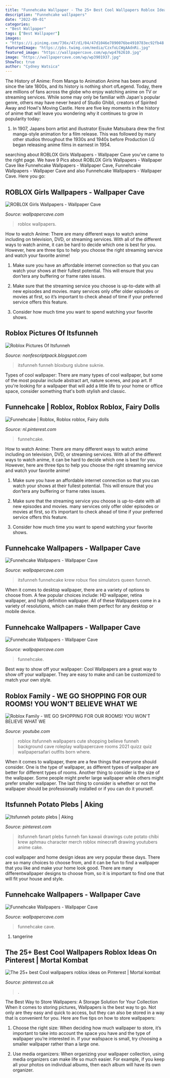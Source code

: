 ```yaml
---
title: "Funnehcake Wallpaper - The 25+ Best Cool Wallpapers Roblox Ideas On Pinterest"
description: "Funnehcake wallpapers"
date: "2022-09-01"
categories:
- "Best Wallpaper"
tags: ["Best Wallpaper"]
images:
- "https://i.pinimg.com/736x/47/d1/04/47d1046e7890076be4910783ec92fb48.jpg"
featuredImage: "https://pbs.twimg.com/media/CzxfoLCWgAAdnRi.jpg"
featured_image: "https://wallpapercave.com/wp/wp4762610.jpg"
image: "https://wallpapercave.com/wp/wp3901937.jpg"
ShowToc: true
author: "Cydney Watsica"
---
```



The History of Anime: From Manga to Animation
Anime has been around since the late 1800s, and its history is nothing short ofLegend. Today, there are millions of fans across the globe who enjoy watching anime on TV or streaming services. While some may only be familiar with Japan's popular genre, others may have never heard of Studio Ghibli, creators of Spirited Away and Howl's Moving Castle. Here are five key moments in the history of anime that will leave you wondering why it continues to grow in popularity today:
1) In 1907, Japans born artist and illustrator Eisuke Matsubara drew the first manga-style animation for a film release. This was followed by many other studios throughout the 1930s and 1940s before Production I.G began releasing anime films in earnest in 1954.

	

		
searching about ROBLOX Girls Wallpapers - Wallpaper Cave you've came to the right page. We have 9 Pics about ROBLOX Girls Wallpapers - Wallpaper Cave like Funnehcake Wallpapers - Wallpaper Cave, Funnehcake Wallpapers - Wallpaper Cave and also Funnehcake Wallpapers - Wallpaper Cave. Here you go:
		
    
## ROBLOX Girls Wallpapers - Wallpaper Cave

<img loading=lazy src="https://wallpapercave.com/wp/wp3901937.jpg" onerror="this.onerror=null;this.src='https://tse4.mm.bing.net/th?id=OIP.yw-3aA6WXoTa9T7pjUsm0AHaEK&amp;pid=15.1';" alt="ROBLOX Girls Wallpapers - Wallpaper Cave">

_Source: wallpapercave.com_

>roblox wallpapers. 

	

How to watch Anime: There are many different ways to watch anime including on television, DVD, or streaming services.
With all of the different ways to watch anime, it can be hard to decide which one is best for you. However, here are three tips to help you choose the right streaming service and watch your favorite anime!
1. Make sure you have an affordable internet connection so that you can watch your shows at their fullest potential. This will ensure that you don’tera any buffering or frame rates issues.

2. Make sure that the streaming service you choose is up-to-date with all new episodes and movies. many services only offer older episodes or movies at first, so it’s important to check ahead of time if your preferred service offers this feature.

3. Consider how much time you want to spend watching your favorite shows.

    
## Roblox Pictures Of Itsfunneh

<img loading=lazy src="https://pbs.twimg.com/media/CzxfoLCWgAAdnRi.jpg" onerror="this.onerror=null;this.src='https://tse4.mm.bing.net/th?id=OIP.43mQ5ICEEdnOvU-XL7Xi8gHaDw&amp;pid=15.1';" alt="Roblox Pictures Of Itsfunneh">

_Source: nonfescriptpack.blogspot.com_

>itsfunneh funneh bloxburg slubne suknie. 

	

Types of cool wallpaper:
There are many types of cool wallpaper, but some of the most popular include abstract art, nature scenes, and pop art. If you're looking for a wallpaper that will add a little life to your home or office space, consider something that's both stylish and classic.

    
## Funnehcake | Roblox, Roblox Roblox, Fairy Dolls

<img loading=lazy src="https://i.pinimg.com/736x/47/d1/04/47d1046e7890076be4910783ec92fb48.jpg" onerror="this.onerror=null;this.src='https://tse1.mm.bing.net/th?id=OIP.k8E-IjvgEmJZypcD99EVNQAAAA&amp;pid=15.1';" alt="Funnehcake | Roblox, Roblox roblox, Fairy dolls">

_Source: nl.pinterest.com_

>funnehcake. 

	

How to watch Anime: There are many different ways to watch anime including on television, DVD, or streaming services.
With all of the different ways to watch anime, it can be hard to decide which one is best for you. However, here are three tips to help you choose the right streaming service and watch your favorite anime!
1. Make sure you have an affordable internet connection so that you can watch your shows at their fullest potential. This will ensure that you don’tera any buffering or frame rates issues.

2. Make sure that the streaming service you choose is up-to-date with all new episodes and movies. many services only offer older episodes or movies at first, so it’s important to check ahead of time if your preferred service offers this feature.

3. Consider how much time you want to spend watching your favorite shows.

    
## Funnehcake Wallpapers - Wallpaper Cave

<img loading=lazy src="https://wallpapercave.com/wp/wp4762610.jpg" onerror="this.onerror=null;this.src='https://tse1.mm.bing.net/th?id=OIP.c6TXvqehpQf6kyA2YVTVUwHaEK&amp;pid=15.1';" alt="Funnehcake Wallpapers - Wallpaper Cave">

_Source: wallpapercave.com_

>itsfunneh funnehcake krew robux flee simulators queen funneh. 

	

When it comes to desktop wallpaper, there are a variety of options to choose from. A few popular choices include: HD wallpaper, retina wallpaper, and high definition wallpaper. All of these Wallpapers come in a variety of resolutions, which can make them perfect for any desktop or mobile device. 

    
## Funnehcake Wallpapers - Wallpaper Cave

<img loading=lazy src="https://wallpapercave.com/uwpt/uwp1122887.jpeg" onerror="this.onerror=null;this.src='https://tse3.mm.bing.net/th?id=OIP.LjXcX7fv_fKSObFH_18oqQAAAA&amp;pid=15.1';" alt="Funnehcake Wallpapers - Wallpaper Cave">

_Source: wallpapercave.com_

>funnehcake. 

	

Best way to show off your wallpaper:
Cool Wallpapers are a great way to show off your wallpaper. They are easy to make and can be customized to match your own style.

    
## Roblox Family - WE GO SHOPPING FOR OUR ROOMS! YOU WON&#039;T BELIEVE WHAT WE

<img loading=lazy src="https://i.ytimg.com/vi/jkMM_e5IvgU/maxresdefault.jpg" onerror="this.onerror=null;this.src='https://tse2.mm.bing.net/th?id=OIP.33kmoLnpVyGeYMvQ9CmzHwHaEK&amp;pid=15.1';" alt="Roblox Family - WE GO SHOPPING FOR OUR ROOMS! YOU WON&#039;T BELIEVE WHAT WE">

_Source: youtube.com_

>roblox itsfunneh wallpapers cute shopping believe funneh background cave roleplay wallpapercave rooms 2021 quizz quiz wallpapersafari outfits born where. 

	

When it comes to wallpaper, there are a few things that everyone should consider. One is the type of wallpaper, as different types of wallpaper are better for different types of rooms. Another thing to consider is the size of the wallpaper. Some people might prefer large wallpaper while others might prefer smaller wallpaper. The last thing to consider is whether or not the wallpaper should be professionally installed or if you can do it yourself.

    
## Itsfunneh Potato Plebs | Aking

<img loading=lazy src="https://i.pinimg.com/736x/1a/3d/c6/1a3dc6f9606ca9ebafa61faea173034c.jpg" onerror="this.onerror=null;this.src='https://tse4.mm.bing.net/th?id=OIP.wjB2O6BMF8cG2H-Ddnh5VwAAAA&amp;pid=15.1';" alt="Itsfunneh potato plebs | Aking">

_Source: pinterest.com_

>itsfunneh fanart plebs funneh fan kawaii drawings cute potato chibi krew aphmau character merch roblox minecraft drawing youtubers anime cake. 

	

cool wallpaper and home design ideas are very popular these days. There are so many choices to choose from, and it can be fun to find a wallpaper that you like and make your home look good. There are many differentwallpaper designs to choose from, so it is important to find one that will fit your house and style.

    
## Funnehcake Wallpapers - Wallpaper Cave

<img loading=lazy src="https://wallpapercave.com/uwpt/uwp1117313.png" onerror="this.onerror=null;this.src='https://tse4.mm.bing.net/th?id=OIP.ye4QRFh-eLoRZQIoezf5HAAAAA&amp;pid=15.1';" alt="Funnehcake Wallpapers - Wallpaper Cave">

_Source: wallpapercave.com_

>funnehcake cave. 

	

1. tangerine 

    
## The 25+ Best Cool Wallpapers Roblox Ideas On Pinterest | Mortal Kombat

<img loading=lazy src="https://i.pinimg.com/736x/2a/7a/44/2a7a44f1729d4eda8b23f08297221816.jpg" onerror="this.onerror=null;this.src='https://tse2.mm.bing.net/th?id=OIP.XSORJbSxTtoczpdh_ZMG0gHaDz&amp;pid=15.1';" alt="The 25+ best Cool wallpapers roblox ideas on Pinterest | Mortal kombat">

_Source: pinterest.co.uk_

>. 

	

The Best Way to Store Wallpapers: A Storage Solution for Your Collection
When it comes to storing pictures, Wallpapers is the best way to go. Not only are they easy and quick to access, but they can also be stored in a way that is convenient for you. Here are five tips on how to store wallpapers:
1) Choose the right size: When deciding how much wallpaper to store, it’s important to take into account the space you have and the type of wallpaper you’re interested in. If your wallspace is small, try choosing a smaller wallpaper rather than a large one.

2) Use media organizers: When organizing your wallpaper collection, using media organizers can make life so much easier. For example, if you keep all your photos on individual albums, then each album will have its own organizer.

